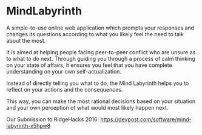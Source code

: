 # MindLabyrinth
A simple-to-use online web application which prompts 
your responses and changes its questions according to
what you likely feel the need to talk about the most. 

It is aimed at helping people facing peer-to-peer 
conflict who are unsure as to what to do next. 
Through guiding you through a process of 
calm thinking on your state of affairs, 
it ensures you feel that you have complete 
understanding on your own self-actualization.

Instead of directly telling you what to do, 
the Mind Labyrinth helps you to reflect on
your actions and the consequences. 

This way, you can make the most rational 
decisions based on your situation and your
own perception of what would most likely happen next. 

Our Submission to RidgeHacks 2016: https://devpost.com/software/mind-labyrinth-x5hpw8

